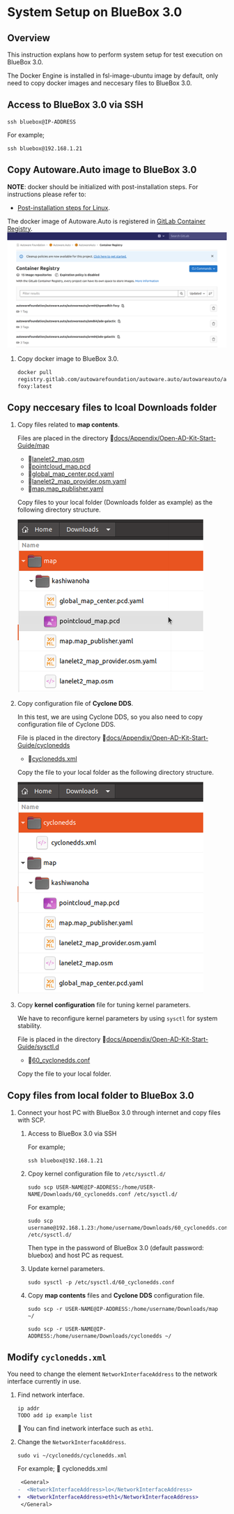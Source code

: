 # System Setup on BlueBox 3.0

## Overview

This instruction explans how to perform system setup for test execution on BlueBox 3.0.

The Docker Engine is installed in fsl-image-ubuntu image by default, only need to copy docker images and neccesary files to BlueBox 3.0.

## Access to BlueBox 3.0 via SSH
   ```console
   ssh bluebox@IP-ADDRESS
   ```

   For example;

   ```console
   ssh bluebox@192.168.1.21
   ```

## Copy Autoware.Auto image to BlueBox 3.0

__NOTE__: docker should be initialized with post-installation steps. For instructions please refer to:  

- [Post-installation steps for Linux](https://docs.docker.com/engine/install/linux-postinstall).  

The docker image of Autoware.Auto is registered in [GitLab Container Registry](https://gitlab.com/autowarefoundation/autoware.auto/AutowareAuto/container_registry/2511358).
![GitLab Container Registry](images/system-setup-ava/gitlab-cr.png)

1. Copy docker image to BlueBox 3.0.

   ```console
   docker pull registry.gitlab.com/autowarefoundation/autoware.auto/autowareauto/arm64/openadkit-foxy:latest
   ```

## Copy neccesary files to lcoal Downloads folder

1. Copy files related to __map contents__.

   Files are placed in the directory :file_folder:[docs/Appendix/Open-AD-Kit-Start-Guide/map](map)

   - :page_facing_up:[lanelet2_map.osm](map/kashiwanoha/lanelet2_map.osm)
   - :page_facing_up:[pointcloud_map.pcd](map/kashiwanoha/pointcloud_map.pcd)
   - :page_facing_up:[global_map_center.pcd.yaml](map/kashiwanoha/global_map_center.pcd.yaml)
   - :page_facing_up:[lanelet2_map_provider.osm.yaml](map/kashiwanoha/lanelet2_map_provider.osm.yaml)
   - :page_facing_up:[map.map_publisher.yaml](map/kashiwanoha/map.map_publisher.yaml)

   Copy files to your local folder (Downloads folder as example) as the following directory structure.

   ![Local Map](images/system-setup-pcu/local_map.png)

1. Copy configuration file of __Cyclone DDS__.

   In this test, we are using Cyclone DDS, so you also need to copy configuration file of Cyclone DDS.

   File is placed in the directory :file_folder:[docs/Appendix/Open-AD-Kit-Start-Guide/cyclonedds](cyclonedds)

   - :page_facing_up:[cyclonedds.xml](cyclonedds/cyclonedds.xml)

   Copy the file to your local folder as the following directory structure.

   ![Local Cyclone DDS](images/system-setup-pcu/local_cyclonedds.png)

1. Copy __kernel configuration__ file for tuning kernel parameters.

   We have to reconfigure kernel parameters by using `sysctl` for system stability.

   File is placed in the directory :file_folder:[docs/Appendix/Open-AD-Kit-Start-Guide/sysctl.d](sysctl.d)

   - :page_facing_up:[60_cyclonedds.conf](sysctl.d/60_cyclonedds.conf)

   Copy the file to your local folder.

## Copy files from local folder to BlueBox 3.0

1. Connect your host PC with BlueBox 3.0 through internet and copy files with SCP.

   1. Access to BlueBox 3.0 via SSH

      For example;

      ```console
      ssh bluebox@192.168.1.21
      ```

   1. Cpoy kernel configuration file to `/etc/sysctl.d/`

      ```console
      sudo scp USER-NAME@IP-ADDRESS:/home/USER-NAME/Downloads/60_cyclonedds.conf /etc/sysctl.d/
      ```

      For example;
      ```console
      sudo scp username@192.168.1.23:/home/username/Downloads/60_cyclonedds.conf /etc/sysctl.d/
      ```
      Then type in the password of BlueBox 3.0 (default password: bluebox) and host PC as request.

   1. Update kernel parameters.

      ```console
      sudo sysctl -p /etc/sysctl.d/60_cyclonedds.conf
      ```

   1. Copy __map contents__ files and __Cyclone DDS__ configuration file.

      ```console
      sudo scp -r USER-NAME@IP-ADDRESS:/home/username/Downloads/map ~/
      ```

      ```console
      sudo scp -r USER-NAME@IP-ADDRESS:/home/username/Downloads/cyclonedds ~/
      ```

## Modify `cyclonedds.xml`

You need to change the element `NetworkInterfaceAddress` to the network interface currently in use.

1. Find network interface.

   ```console
   ip addr
   TODO add ip example list
   ```

   :speech_balloon: You can find inetwork interface such as `eth1`.

1. Change the `NetworkInterfaceAddress`.

   ```console
   sudo vi ~/cyclonedds/cyclonedds.xml
   ```

   For example; :page_facing_up: cyclonedds.xml

   ```diff
    <General>
   -  <NetworkInterfaceAddress>lo</NetworkInterfaceAddress>
   +  <NetworkInterfaceAddress>eth1</NetworkInterfaceAddress>
    </General>
   
   ```
